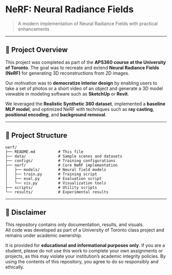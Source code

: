 # NeRF: Neural Radiance Fields  

> A modern implementation of Neural Radiance Fields with practical enhancements  

---

## 📖 Project Overview  
This project was completed as part of the **APS360 course at the University of Toronto**. The goal was to recreate and extend **Neural Radiance Fields (NeRF)** for generating 3D reconstructions from 2D images.  

Our motivation was to **democratize interior design** by enabling users to take a set of photos or a short video of an object and generate a 3D model viewable in modeling software such as **SketchUp** or **Revit**.  

We leveraged the **Realistic Synthetic 360 dataset**, implemented a **baseline MLP model**, and optimized NeRF with techniques such as **ray casting**, **positional encoding**, and **background removal**.  

---

## 📁 Project Structure  

```
nerf/
├── README.md          # This file
├── data/              # Sample scenes and datasets
├── configs/           # Training configurations
├── nerf/              # Core NeRF implementation
│   ├── models/        # Neural field models
│   ├── train.py       # Training script
│   ├── eval.py        # Evaluation script
│   └── vis.py         # Visualization tools
├── scripts/           # Utility scripts
└── results/           # Experimental results
```
---

## 📌 Disclaimer  
This repository contains only documentation, results, and visuals.  
All code was developed as part of a University of Toronto class project and remains under academic ownership.  

It is provided for **educational and informational purposes only**. If you are a student, please do not use this work to complete your own assignments or projects, as this may violate your institution’s academic integrity policies. By using the contents of this repository, you agree to do so responsibly and ethically.  
